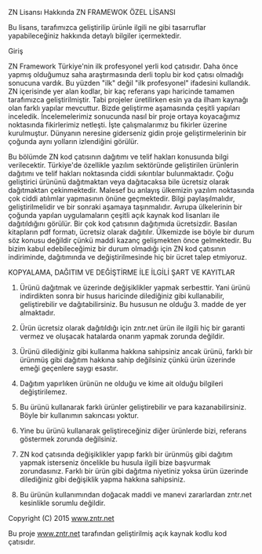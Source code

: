 ZN Lisansı Hakkında
ZN FRAMEWOK ÖZEL LİSANSI 

Bu lisans, tarafımızca geliştirilip ürünle ilgili ne gibi tasarruflar yapabileceğiniz hakkında detaylı bilgiler içermektedir.

Giriş 

ZN Framework Türkiye'nin ilk profesyonel yerli kod çatısıdır. Daha önce yapmış olduğumuz saha araştırmasında derli toplu bir kod çatısı olmadığı sonucuna vardık. Bu yüzden "ilk" değil "ilk profesyonel" ifadesini kullandık. ZN içerisinde yer alan kodlar, bir kaç referans yapı haricinde tamamen tarafımızca geliştirilmiştir. Tabi projeler üretilirken esin ya da ilham kaynağı olan farklı yapılar mevcuttur. Bizde geliştirme aşamasında çeşitli yapıları inceledik. İncelemelerimiz sonucunda nasıl bir proje ortaya koyacağımız noktasında fikirlerimiz netleşti. İşte çalışmalarımız bu fikirler üzerine kurulmuştur. Dünyanın neresine giderseniz gidin proje geliştirmelerinin bir çoğunda aynı yolların izlendiğini görülür. 

Bu bölümde ZN kod çatısının dağıtımı ve telif hakları konusunda bilgi verilecektir. Türkiye'de özellikle yazılım sektöründe geliştirilen ürünlerin dağıtımı ve telif hakları noktasında ciddi sıkıntılar bulunmaktadır. Çoğu geliştirici ürününü dağıtmaktan veya dağıtacaksa bile ücretsiz olarak dağıtmaktan çekinmektedir. Malesef bu anlayış ülkemizin yazılım noktasında çok ciddi atılımlar yapmasının önüne geçmektedir. Bilgi paylaşılmalıdır, geliştirilmelidir ve bir sonraki aşamaya taşınmalıdır. Avrupa ülkelerinin bir çoğunda yapılan uygulamaların çeşitli açık kaynak kod lisanları ile dağıtıldığını görülür. Bir çok kod çatısının dağıtımıda ücretsizdir. Basılan kitapların pdf formatı, ücretsiz olarak dağıtılır. Ülkemizde ise böyle bir durum söz konusu değildir çünkü maddi kazanç gelişmekten önce gelmektedir. Bu bizim kabul edebileceğimiz bir durum olmadığı için ZN kod çatısının indiriminde, dağıtımında ve değiştirilmesinde hiç bir ücret talep etmiyoruz. 

KOPYALAMA, DAĞITIM VE DEĞİŞTİRME İLE İLGİLİ ŞART VE KAYITLAR 

1. Ürünü dağıtmak ve üzerinde değişiklikler yapmak serbesttir. Yani ürünü indirdikten sonra bir husus haricinde dilediğiniz gibi kullanabilir, geliştirebilir ve dağıtabilirsiniz. Bu hususun ne olduğu 3. madde de yer almaktadır. 

2. Ürün ücretsiz olarak dağıtıldığı için zntr.net ürün ile ilgili hiç bir garanti vermez ve oluşacak hatalarda onarım yapmak zorunda değildir. 

3. Ürünü dilediğiniz gibi kullanma hakkına sahipsiniz ancak ürünü, farklı bir ürünmüş gibi dağıtım hakkına sahip değilsiniz çünkü ürün üzerinde emeği geçenlere saygı esastır. 

4. Dağıtım yapırlıken ürünün ne olduğu ve kime ait olduğu bilgileri değiştirilemez.

5. Bu ürünü kullanarak farklı ürünler geliştirebilir ve para kazanabilirsiniz. Böyle bir kullanımın sakıncası yoktur. 

6. Yine bu ürünü kullanarak geliştireceğiniz diğer ürünlerde bizi, referans göstermek zorunda değilsiniz. 

7. ZN kod çatısında değişiklikler yapıp farklı bir ürünmüş gibi dağıtım yapmak isterseniz öncelikle bu husula ilgili bize başvurmak zorundasınız. Farklı bir ürün gibi dağıtma niyetiniz yoksa ürün üzerinde dilediğiniz gibi değişiklik yapma hakkına sahipsiniz. 

8. Bu ürünün kullanımından doğacak maddi ve manevi zararlardan zntr.net kesinlikle sorumlu değildir. 

Copyright (C) 2015 www.zntr.net 

Bu proje www.zntr.net tarafından geliştirilmiş açık kaynak kodlu kod çatısıdır.
